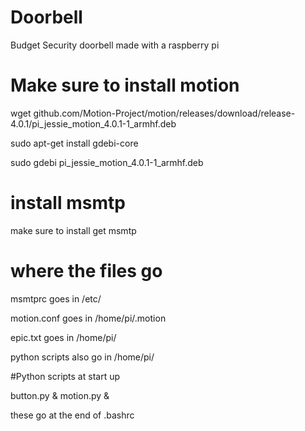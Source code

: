 # Doorbell
Budget Security doorbell made with a raspberry pi

# Make sure to install motion

wget github.com/Motion-Project/motion/releases/download/release-4.0.1/pi_jessie_motion_4.0.1-1_armhf.deb

sudo apt-get install gdebi-core

sudo gdebi pi_jessie_motion_4.0.1-1_armhf.deb

# install msmtp

make sure to install get msmtp

# where the files go

msmtprc goes in /etc/

motion.conf goes in /home/pi/.motion

epic.txt goes in /home/pi/

python scripts also go in /home/pi/

#Python scripts at start up

button.py &
motion.py &

these go at the end of .bashrc
